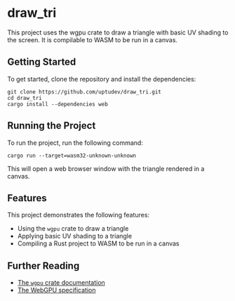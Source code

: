 # draw_tri

This project uses the wgpu crate to draw a triangle with basic UV shading to the screen. It is compilable to WASM to be run in a canvas.

## Getting Started

To get started, clone the repository and install the dependencies:
```
git clone https://github.com/uptudev/draw_tri.git
cd draw_tri
cargo install --dependencies web
```

## Running the Project

To run the project, run the following command:
```
cargo run --target=wasm32-unknown-unknown
```

This will open a web browser window with the triangle rendered in a canvas.

## Features

This project demonstrates the following features:

* Using the `wgpu` crate to draw a triangle
* Applying basic UV shading to a triangle
* Compiling a Rust project to WASM to be run in a canvas

## Further Reading

* [The `wgpu` crate documentation](https://docs.rs/wgpu/)
* [The WebGPU specification](https://www.khronos.org/webgpu/)
